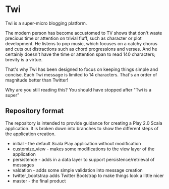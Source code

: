 Twi
=====================================

Twi is a super-micro blogging platform.

The modern person has become accustomed to TV shows that don't waste precious time or attention on trivial fluff, such as character or plot development. He listens to pop music, which focuses on a catchy chorus and cuts out distractions such as chord progressions and verses. And he certainly doesn't have the time or attention span to read 140 characters; brevity is a virtue.

That's why Twi has been designed to focus on keeping things simple and concise. Each Twi message is limited to 14 characters. That's an order of magnitude better than Twitter!

Why are you still reading this? You should have stopped after "Twi is a super"


Repository format
-------------------------------------
The repository is intended to provide guidance for creating a Play 2.0 Scala application. It is broken down into branches to show the different steps of the application creation.

 * initial - the default Scala Play application without modification
 * customize_view - makes some modifications to the view layer of the application
 * persistence - adds in a data layer to support persistence/retrieval of messages
 * valdation - adds some simple validation into message creation
 * twitter_bootstrap adds Twitter Bootstrap to make things look a little nicer
 * master - the final product

